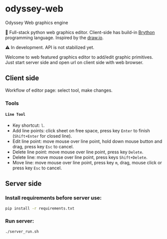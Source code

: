 # odyssey-web
Odyssey Web graphics engine

:snake: Full-stack python web graphics editor. Client-side has build-in [Brython](https://brython.info) programming language. Inspired by the [draw.io](https://app.diagrams.net).

:warning: In development. API is not stabilized yet.

Welcome to web featured graphics editor to add/edit graphic primitives. Just start server side and open url on client side with web browser.

## Client side

Workflow of editor page: select tool, make changes.

### Tools

#### `Line Tool`
- Key shortcut: `l`.
- Add line points: click sheet on free space, press key `Enter` to finish (`Shift+Enter` for closed line).
- Edit line point: move mouse over line point, hold down mouse button and drag, press key `Esc` to cancel.
- Delete line point: move mouse over line point, press key `Delete`.
- Delete line: move mouse over line point, press keys `Shift+Delete`.
- Move line: move mouse over line point, press key `m`, drag, mouse click or press key `Esc` to cancel.

## Server side

### Install requirements before server use:
```sh
pip install -r requirements.txt
```

### Run server:
```sh
./server_run.sh
```

